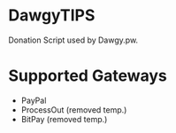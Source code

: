 # DawgyTIPS
Donation Script used by Dawgy.pw. 

# Supported Gateways
- PayPal
- ProcessOut (removed temp.)
- BitPay (removed temp.)
